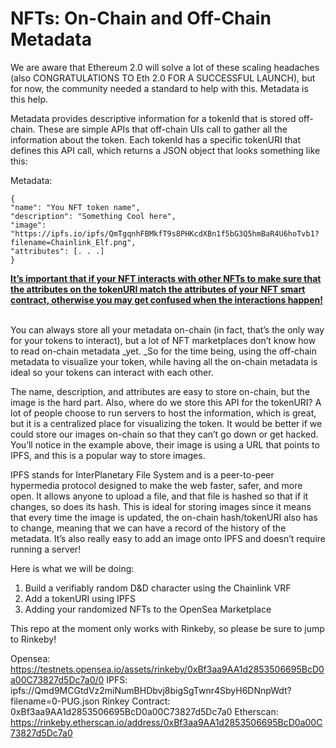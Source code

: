 # NFTs: On-Chain and Off-Chain Metadata

We are aware that Ethereum 2.0 will solve a lot of these scaling headaches (also CONGRATULATIONS TO Eth 2.0 FOR A SUCCESSFUL LAUNCH), but for now, the community needed a standard to help with this. Metadata is this help.

Metadata provides descriptive information for a tokenId that is stored off-chain. These are simple APIs that off-chain UIs call to gather all the information about the token. Each tokenId has a specific tokenURI that defines this API call, which returns a JSON object that looks something like this:

Metadata:

```
{
"name": "You NFT token name",
"description": "Something Cool here",
"image": "https://ipfs.io/ipfs/QmTgqnhFBMkfT9s8PHKcdXBn1f5bG3Q5hmBaR4U6hoTvb1?filename=Chainlink_Elf.png",
"attributes": [. . .]
}
```

<b> <u>
It’s important that if your NFT interacts with other NFTs to make sure that the attributes on the tokenURI match the attributes of your NFT smart contract, otherwise you may get confused when the interactions happen!
</b> </u>
<br />
<br />

You can always store all your metadata on-chain (in fact, that’s the only way for your tokens to interact), but a lot of NFT marketplaces don’t know how to read on-chain metadata \_yet. \_So for the time being, using the off-chain metadata to visualize your token, while having all the on-chain metadata is ideal so your tokens can interact with each other.

The name, description, and attributes are easy to store on-chain, but the image is the hard part. Also, where do we store this API for the tokenURI? A lot of people choose to run servers to host the information, which is great, but it is a centralized place for visualizing the token. It would be better if we could store our images on-chain so that they can’t go down or get hacked. You’ll notice in the example above, their image is using a URL that points to IPFS, and this is a popular way to store images.

IPFS stands for InterPlanetary File System and is a peer-to-peer hypermedia protocol designed to make the web faster, safer, and more open. It allows anyone to upload a file, and that file is hashed so that if it changes, so does its hash. This is ideal for storing images since it means that every time the image is updated, the on-chain hash/tokenURI also has to change, meaning that we can have a record of the history of the metadata. It’s also really easy to add an image onto IPFS and doesn’t require running a server!

Here is what we will be doing:

1. Build a verifiably random D&D character using the Chainlink VRF
2. Add a tokenURI using IPFS
3. Adding your randomized NFTs to the OpenSea Marketplace

This repo at the moment only works with Rinkeby, so please be sure to jump to Rinkeby!

Opensea: https://testnets.opensea.io/assets/rinkeby/0xBf3aa9AA1d2853506695BcD0a00C73827d5Dc7a0/0
IPFS: ipfs://Qmd9MCGtdVz2miNumBHDbvj8bigSgTwnr4SbyH6DNnpWdt?filename=0-PUG.json
Rinkey Contract: 0xBf3aa9AA1d2853506695BcD0a00C73827d5Dc7a0
Etherscan: https://rinkeby.etherscan.io/address/0xBf3aa9AA1d2853506695BcD0a00C73827d5Dc7a0
